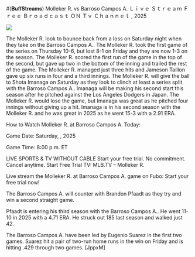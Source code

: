 #(𝐁𝐮𝐟𝐟𝐒𝐭𝐫𝐞𝐚𝐦𝐬) Molleker R. vs Barroso Campos A. Ｌｉｖｅ Ｓｔｒｅａｍ Ｆｒｅｅ Ｂｒｏａｄｃａｓｔ ＯＮ Ｔｖ Ｃｈａｎｎｅｌ , 2025  
  
  
[![](https://i.imgur.com/qSNzIqt.png)](https://movie.rssnews.media/OBOlNEVxi.php)  
  
The Molleker R. look to bounce back from a loss on Saturday night when they take on the Barroso Campos A.. The Molleker R. took the first game of the series on Thursday 10-6, but lost 8-1 on Friday and they are now 1-3 on the season. The Molleker R. scored the first run of the game in the top of the second, but gave up two in the bottom of the inning and trailed the rest of the game. The Molleker R. managed just three hits and Jameson Taillon gave up six runs in four and a third innings. The Molleker R. will give the ball to Shota Imanaga on Saturday as they look to clinch at least a series split with the Barroso Campos A.. Imanaga will be making his second start this season after he pitched against the Los Angeles Dodgers in Japan. The Molleker R. would lose the game, but Imanaga was great as he pitched four innings without giving up a hit. Imanaga is in his second season with the Molleker R. and he was great in 2025 as he went 15-3 with a 2.91 ERA.

How to Watch Molleker R. at Barroso Campos A. Today:

Game Date: Saturday, , 2025

Game Time: 8:00 p.m. ET

LIVE SPORTS & TV WITHOUT CABLE
Start your free trial. No commitment. Cancel anytime.
Start Free Trial
TV: MLB.TV – Molleker R.

Live stream the Molleker R. at Barroso Campos A. game on Fubo: Start your free trial now!

The Barroso Campos A. will counter with Brandon Pfaadt as they try and win a second straight game.

Pfaadt is entering his third season with the Barroso Campos A.. He went 11-10 in 2025 with a 4.71 ERA. He struck out 185 last season and walked just 42.

The Barroso Campos A. have been led by Eugenio Suarez in the first two games. Suarez hit a pair of two-run home runs in the win on Friday and is hitting .429 through two games. [JppxM]